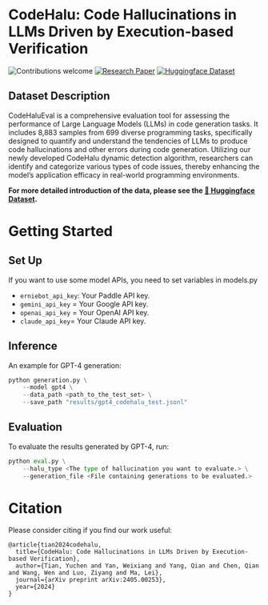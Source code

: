 # CodeHalu: Code Hallucinations in LLMs Driven by Execution-based Verification
![Contributions welcome](https://img.shields.io/badge/contributions-welcome-orange.svg?style=flat-square)
[![Research Paper](https://img.shields.io/badge/Paper-brightgreen.svg?style=flat-square)](https://https://arxiv.org/abs/2405.00253)
[![Huggingface Dataset](https://img.shields.io/badge/Dataset-blue.svg?style=flat-square)](https://huggingface.co/datasets/Yuchen111/CodeHaluEval)
<!-- <div style="text-align: center; font-size:14pt">
    <a href="https://arxiv.org/abs/2404.09486">Paper</a> | 
    <a href="https://huggingface.co/datasets/likaixin/MMCode">Huggingface Dataset</a>
</div> -->

## Dataset Description
CodeHaluEval is a comprehensive evaluation tool for assessing the performance of Large Language Models (LLMs) in code generation tasks. It includes 8,883 samples from 699 diverse programming tasks, specifically designed to quantify and understand the tendencies of LLMs to produce code hallucinations and other errors during code generation. Utilizing our newly developed CodeHalu dynamic detection algorithm, researchers can identify and categorize various types of code issues, thereby enhancing the model’s application efficacy in real-world programming environments.

**For more detailed introduction of the data, please see the [🤗 Huggingface Dataset](https://huggingface.co/datasets/Yuchen111/CodeHaluEval).**
# Getting Started

## Set Up

If you want to use some model APIs, you need to set variables in models.py

- `erniebot_api_key`: Your Paddle API key.
- `gemini_api_key` = Your Google API key.
- `openai_api_key` = Your OpenAI API key.
- `claude_api_key`= Your Claude API key.
## Inference
An example for GPT-4 generation:
```python
python generation.py \
    --model gpt4 \
    --data_path <path_to_the_test_set> \
    --save_path "results/gpt4_codehalu_test.jsonl"
```

## Evaluation
To evaluate the results generated by GPT-4, run:
```python
python eval.py \
    --halu_type <The type of hallucination you want to evaluate.> \
    --generation_file <File containing generations to be evaluated.>
```

# Citation
Please consider citing if you find our work useful:
```plain
@article{tian2024codehalu,
  title={CodeHalu: Code Hallucinations in LLMs Driven by Execution-based Verification},
  author={Tian, Yuchen and Yan, Weixiang and Yang, Qian and Chen, Qian and Wang, Wen and Luo, Ziyang and Ma, Lei},
  journal={arXiv preprint arXiv:2405.00253},
  year={2024}
}
```